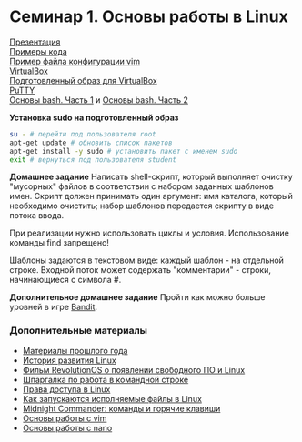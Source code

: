 # Семинар 1. Основы работы в Linux

[Презентация](https://dbeliakov.github.io/hse-os-2018/seminars/01/slides/)  
[Примеры кода](code)  
[Пример файла конфигурации vim](.vimrc)  
[VirtualBox](https://www.virtualbox.org/)  
[Подготовленный образ для VirtualBox](https://goo.gl/G10hmh)  
[PuTTY](https://www.chiark.greenend.org.uk/~sgtatham/putty/latest.html)  
[Основы bash. Часть 1](https://habr.com/post/47163/) и [Основы bash. Часть 2](https://habr.com/post/52871/)  

**Установка sudo на подготовленный образ**
```bash
su - # перейти под пользователя root
apt-get update # обновить список пакетов
apt-get install -y sudo # установить пакет с именем sudo
exit # вернуться под пользователя student
```

**Домашнее задание**
Написать shell-скрипт, который выполняет очистку "мусорных" файлов в соответствии с набором заданных шаблонов имен. Скрипт должен принимать один аргумент: имя каталога, который необходимо очистить; набор шаблонов передается скрипту в виде потока ввода.

При реализации нужно использовать циклы и условия. Использование команды find запрещено!

Шаблоны задаются в текстовом виде: каждый шаблон - на отдельной строке. Входной поток может содержать "комментарии" - строки, начинающиеся с символа #.

**Дополнительное домашнее задание**
Пройти как можно больше уровней в игре [Bandit](http://overthewire.org/wargames/bandit/).

### Дополнительные материалы
* [Материалы прошлого года](https://github.com/hseos/hseos-course/tree/master/2017/01-intro)
* [История развития Linux](http://storage.piter.com/upload/contents/978591180807/978591180807_p.pdf)
* [Фильм RevolutionOS о появлении свободного ПО и Linux](https://www.youtube.com/watch?v=n1F_MfLRlX0)
* [Шпаргалка по работа в командной строке](https://help.ubuntu.ru/wiki/%D0%BA%D0%BE%D0%BC%D0%B0%D0%BD%D0%B4%D0%BD%D0%B0%D1%8F_%D1%81%D1%82%D1%80%D0%BE%D0%BA%D0%B0)
* [Права доступа в Linux](http://www.k-max.name/linux/prava-dostupa-v-linux-eshhe-odna-malenkaya-shpargalka/)
* [Как запускаются исполняемые файлы в Linux](http://www.k-max.name/linux/kak-zapuskayutsya-ispolnyaemye-fajly-v-linux/)
* [Midnight Commander: команды и горячие клавиши](http://mydebianblog.blogspot.com/2011/01/midnight-commander.html)
* [Основы работы с vim](http://mydebianblog.blogspot.com/2012/03/vim.html)
* [Основы работы с nano](https://help.ubuntu.ru/wiki/nano) 
